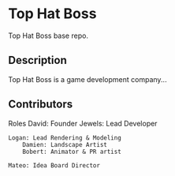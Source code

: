 <h1> Top Hat Boss </h1>
<p> Top Hat Boss base repo. </p>
<h2> Description </h2>
<p>Top Hat Boss is a game development company...</p>
<h2>Contributors</h2>
<p>
Roles
    David: Founder
    Jewels: Lead Developer
    
    Logan: Lead Rendering & Modeling
        Damien: Landscape Artist
        Bobert: Animator & PR artist
    
    Mateo: Idea Board Director

</p>